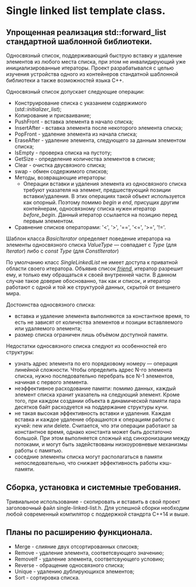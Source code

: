 # Single linked list template class.
## Упрощенная реализация std::forward_list стандартной шаблонной библиотеки.

Односвязный список, поддерживающий быструю вставку и удаление элементов из любого места списка, при этом не инвалидирующий уже инициализированные итераторы. Проект разрабатывался с целью изучения устройства одного из контейнеров стандатной шаблонной библиотеки а также возможностей языка С++.

Односвязный список допускает следующие операции:
- Конструирование списка с указанием содержимого (*std::initializer_list*);
- Копирование и присваивание;
- PushFront - вставка элемента в начало списка;
- InsertAfter - вставка элемента после некоторого элемента списка;
- PopFront - удаление элемента из начала списка;
- EraseAfter - удаление элемента, следующего за данным элементом списка;
- IsEmpty - проверка списка на пустоту;
- GetSize - определение количества элементов в списке;
- Clear - очистка двусвязного списка;
- swap - обмен содержимого списков;
- Методы, возвращающие итераторы:
    - Операции вставки и удаления элемента из односвязного списка требуют указателя на элемент, предшествующий позиции вставки/удаления. В этих операциях такой объект используется как опорный. Поэтому помимо *begin* и *end*, присущих другим контейнерам, односвязному списка нужен итератор *before_begin*. Данный итератор ссылается на позицию перед первым элементом.
- Сравнение списков операторами: '<', '>', '==', '<=', '>=', '!='.

Шаблон класса *BasicIterator* определяет поведение итератора на элементы односвязного списка *ValueType* — совпадает с *Type* (для *Iterator*) либо с *const Type* (для *ConstIterator*)

По умолчанию класс *SingleLinkedList* не имеет доступа к приватной области своего итератора. Объявив список [*friend*](https://disk.yandex.ru/i/JmF4shw20tUnGQ), итератор разрешит ему, и только ему обращаться к своей внутренней части. В данном случае такое доверие обоснованно, так как и список, и итератор работают с одной и той же структурой данных, скрытой от внешнего мира.

Достоинства односвязного списка:
- вставка и удаление элемента выполняются за константное время, то есть не зависят от количества элементов и позиции вставляемого или удаляемого элемента;
- размер списка ограничен лишь объёмом доступной памяти.

Недостатки односвязного списка следуют из особенностей его структуры:
- узнать адрес элемента по его порядковому номеру — операция линейной сложности. Чтобы определить адрес N-го элемента списка, нужно последовательно перебрать все N-1 элементов, начиная с первого элемента.
- неэффективное расходование памяти: помимо данных, каждый элемент списка хранит указатель на следующий элемент. Кроме того, при каждом создании объекта в динамической памяти пара десятков байт расходуется на поддержание структуры кучи.
- не такая высокая эффективность вставки и удаления. Каждая вставка и каждое удаление обращаются к операциям работы с кучей: new или delete. Считается, что эти операции работают за константное время, однако константа может быть достаточно большой. При этом выполняется сложный код синхронизации между потоками, и могут быть задействованы низкоуровневые механизмы работы с памятью.
- соседние элементы списка могут располагаться в памяти непоследовательно, что снижает эффективность работы кэш-памяти.

## Сборка, установка и системные требования.

Тривиальное использование - скопировать и вставить в свой проект заголовочный файл single-linked-list.h. Для успешной сборки необходим любой современный компилятор с поддержкой стандрта C++14 и выше.

## Планы по расширению функционала.

- Merge - слияние двух отсортированных списокв;
- Remove - удаление элемента, соответсвующего значению;
- RemoveIf - удаление элемента, соответсвующего условию;
- Reverse - обращение односвязного списка;
- Unique - удалению дублирующихся элементов;
- Sort - сортировка списка.